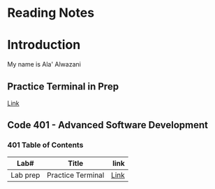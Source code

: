 # Reading Notes

# Introduction
My name is Ala' Alwazani

## Practice Terminal in Prep
[Link](https://github.com/AlaaYlula/reading-notes/blob/main/Terminal.md)
## Code 401 - Advanced Software Development

### 401 Table of Contents 

| **Lab#**   |      **Title**      |                                **link**                                   |
|------------|:-------------------:|--------------------------------------------------------------------------:|
| Lab prep   |  Practice Terminal  | [Link](https://github.com/AlaaYlula/reading-notes/blob/main/Terminal.md)  |

    

